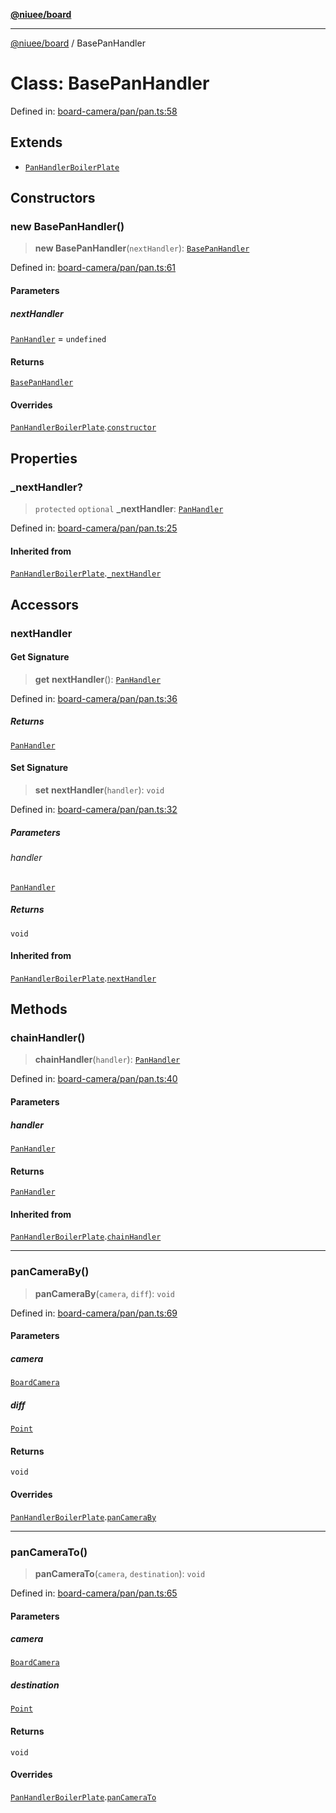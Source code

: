 [**@niuee/board**](../README.md)

***

[@niuee/board](../globals.md) / BasePanHandler

# Class: BasePanHandler

Defined in: [board-camera/pan/pan.ts:58](https://github.com/niuee/board/blob/a0a1179721d4f4b943b6a9bc156753ac9737e502/src/board-camera/pan/pan.ts#L58)

## Extends

- [`PanHandlerBoilerPlate`](PanHandlerBoilerPlate.md)

## Constructors

### new BasePanHandler()

> **new BasePanHandler**(`nextHandler`): [`BasePanHandler`](BasePanHandler.md)

Defined in: [board-camera/pan/pan.ts:61](https://github.com/niuee/board/blob/a0a1179721d4f4b943b6a9bc156753ac9737e502/src/board-camera/pan/pan.ts#L61)

#### Parameters

##### nextHandler

[`PanHandler`](../interfaces/PanHandler.md) = `undefined`

#### Returns

[`BasePanHandler`](BasePanHandler.md)

#### Overrides

[`PanHandlerBoilerPlate`](PanHandlerBoilerPlate.md).[`constructor`](PanHandlerBoilerPlate.md#constructors)

## Properties

### \_nextHandler?

> `protected` `optional` **\_nextHandler**: [`PanHandler`](../interfaces/PanHandler.md)

Defined in: [board-camera/pan/pan.ts:25](https://github.com/niuee/board/blob/a0a1179721d4f4b943b6a9bc156753ac9737e502/src/board-camera/pan/pan.ts#L25)

#### Inherited from

[`PanHandlerBoilerPlate`](PanHandlerBoilerPlate.md).[`_nextHandler`](PanHandlerBoilerPlate.md#_nexthandler)

## Accessors

### nextHandler

#### Get Signature

> **get** **nextHandler**(): [`PanHandler`](../interfaces/PanHandler.md)

Defined in: [board-camera/pan/pan.ts:36](https://github.com/niuee/board/blob/a0a1179721d4f4b943b6a9bc156753ac9737e502/src/board-camera/pan/pan.ts#L36)

##### Returns

[`PanHandler`](../interfaces/PanHandler.md)

#### Set Signature

> **set** **nextHandler**(`handler`): `void`

Defined in: [board-camera/pan/pan.ts:32](https://github.com/niuee/board/blob/a0a1179721d4f4b943b6a9bc156753ac9737e502/src/board-camera/pan/pan.ts#L32)

##### Parameters

###### handler

[`PanHandler`](../interfaces/PanHandler.md)

##### Returns

`void`

#### Inherited from

[`PanHandlerBoilerPlate`](PanHandlerBoilerPlate.md).[`nextHandler`](PanHandlerBoilerPlate.md#nexthandler-1)

## Methods

### chainHandler()

> **chainHandler**(`handler`): [`PanHandler`](../interfaces/PanHandler.md)

Defined in: [board-camera/pan/pan.ts:40](https://github.com/niuee/board/blob/a0a1179721d4f4b943b6a9bc156753ac9737e502/src/board-camera/pan/pan.ts#L40)

#### Parameters

##### handler

[`PanHandler`](../interfaces/PanHandler.md)

#### Returns

[`PanHandler`](../interfaces/PanHandler.md)

#### Inherited from

[`PanHandlerBoilerPlate`](PanHandlerBoilerPlate.md).[`chainHandler`](PanHandlerBoilerPlate.md#chainhandler)

***

### panCameraBy()

> **panCameraBy**(`camera`, `diff`): `void`

Defined in: [board-camera/pan/pan.ts:69](https://github.com/niuee/board/blob/a0a1179721d4f4b943b6a9bc156753ac9737e502/src/board-camera/pan/pan.ts#L69)

#### Parameters

##### camera

[`BoardCamera`](../interfaces/BoardCamera.md)

##### diff

[`Point`](../type-aliases/Point.md)

#### Returns

`void`

#### Overrides

[`PanHandlerBoilerPlate`](PanHandlerBoilerPlate.md).[`panCameraBy`](PanHandlerBoilerPlate.md#pancameraby)

***

### panCameraTo()

> **panCameraTo**(`camera`, `destination`): `void`

Defined in: [board-camera/pan/pan.ts:65](https://github.com/niuee/board/blob/a0a1179721d4f4b943b6a9bc156753ac9737e502/src/board-camera/pan/pan.ts#L65)

#### Parameters

##### camera

[`BoardCamera`](../interfaces/BoardCamera.md)

##### destination

[`Point`](../type-aliases/Point.md)

#### Returns

`void`

#### Overrides

[`PanHandlerBoilerPlate`](PanHandlerBoilerPlate.md).[`panCameraTo`](PanHandlerBoilerPlate.md#pancamerato)
